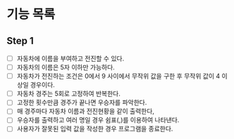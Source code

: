 # 기능 목록

## Step 1

- [ ] 자동차에 이름을 부여하고 전진할 수 있다.
- [ ] 자동차의 이름은 5자 이하만 가능하다.
- [ ] 자동차가 전진하는 조건은 0에서 9 사이에서 무작위 값을 구한 후 무작위 값이 4 이상일 경우이다.
- [ ] 자동차 경주는 5회로 고정하여 반복한다.
- [ ] 고정한 횟수만큼 경주가 끝나면 우승자를 파악한다.
- [ ] 매 경주마다 자동차 이름과 전진현황을 같이 출력한다,
- [ ] 우승자를 출력하고 여러 명일 경우 쉼표(,)를 이용하여 나타낸다.
- [ ] 사용자가 잘못된 입력 값을 작성한 경우 프로그램을 종료한다.
